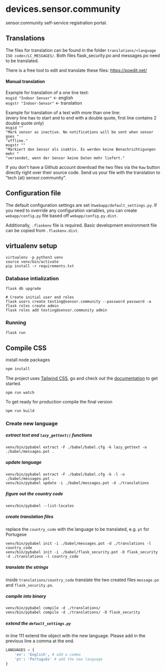 # devices.sensor.community
sensor.community self-service registration portal.

## Translations

The files for translation can be found in the folder `translations/<language ISO code>/LC_MESSAGES/`.
Both files flask_security.po and messages.po need to be translated.

There is a free tool to edit and translate these files: https://poedit.net/  

#### Manual translation

Example for translation of a one line text:  
`msgid "Indoor Sensor"` <- english  
`msgstr "Indoor-Sensor"` <- translation  

Example for translation of a text with more than one line:  
(every line has to start and to end with a double quote, first line contains 2 double quote only)  
`msgid ""`  
`"Mark sensor as inactive. No notifications will be sent when sensor goes "`  
`"offline."`  
`msgstr ""`  
`"Markiert den Sensor als inaktiv. Es werden keine Benachrichtigungen mehr "`  
`"versendet, wenn der Sensor keine Daten mehr liefert."`  
  
If you don't have a Github account download the two files via the `Raw` button directly right over their source code. Send us your file with the translation to "tech (at) sensor.community".  

## Configuration file
The default configuration settings are set in`webapp/default_settings.py`. If you need to override any configuration variables, you can create `webapp/config.py` file based off `webapp/config.py.dist`.

Additionally, `.flaskenv` file is required. Basic development environment file can be copied from `.flaskenv.dist`.

## virtualenv setup

    virtualenv -p python3 venv
    source venv/bin/activate
    pip install -r requirements.txt

### Database intialization

    flask db upgrade

    # Create initial user and roles
    flask users create testing@sensor.community --password password -a
    flask roles create admin
    flask roles add testing@sensor.community admin

### Running

    flask run

## Compile CSS
install node packages

```bash
npm install
```

The project uses [Tailwind CSS](https://tailwindcss.com/), go and check out the [documentation](https://tailwindcss.com/docs) to get started.

```
npm run watch
```

To get ready for production compile the final version

```bash
npm run build
```

### Create new language
##### extract text and `lazy_gettext()` functions

    venv/bin/pybabel extract -F ./babel/babel.cfg -k lazy_gettext -o ./babel/messages.pot .

##### update language

    venv/bin/pybabel extract -F ./babel/babel.cfg -k -l -o ./babel/messages.pot .
    venv/bin/pybabel update -i ./babel/messages.pot -d ./translations

##### figure out the country code
    
    venv/bin/pybabel --list-locales

##### create translation files
replace the `country_code` with the language to be translated, e.g. `pt` for Portugese

    venv/bin/pybabel init -i ./babel/messages.pot -d ./translations -l country_code
    venv/bin/pybabel init -i ./babel/flask_security.pot -D flask_security -d ./translations -l country_code

##### translate the strings

 inside `translations/country_code` translate the two created files `message.po` and `flask_security.po`.

##### compile into binary

    venv/bin/pybabel compile -d ./translations/
    venv/bin/pybabel compile -d ./translations/ -D flask_security
    
##### extend the `default_settings.py`
in line 111 extend the object with the new language. Please add in the previous line a comma at the end.
```python
LANGUAGES = {
    'en': 'English', # add a comma
    'pt': 'Português' # add the new language
}
```


